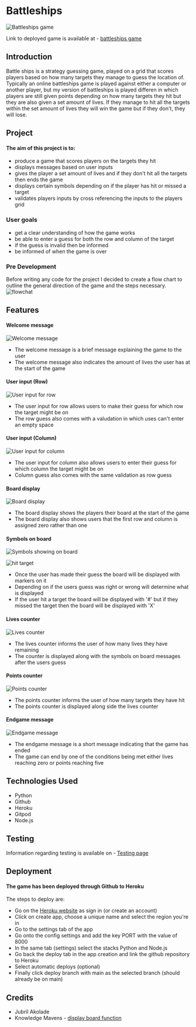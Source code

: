 # Battleships
![Battleships game](assets/readme/battleships_game.png)

Link to deployed game is available at - [battleships game](https://battleships-game-2024-1746bf9acf31.herokuapp.com/)
## Introduction
Battle ships is a strategy guessing game, played on a grid that scores players based on how many targets they manage to guess the location of. Typically an online battleships game is played against either a computer or another player, but my version of battleships is played differen in which players are still given points depending on how many targets they hit but they are also given a set amount of lives. If they manage to hit all the targets within the set amount of lives they will win the game but if they don't, they will lose.
## Project
#### The aim of this project is to:
- produce a game that scores players on the targets they hit
- displays messages based on user inputs
- gives the player a set amount of lives and if they don't hit all the targets then ends the game
- displays certain symbols depending on if the player has hit or missed a target
- validates players inputs by cross referencing the inputs to the players grid

### User goals
- get a clear understanding of how the game works
- be able to enter a guess for both the row and column of the target 
- if the guess is invalid then be informed 
- be informed of when the game is over

### Pre Development
Before writing any code for the project I decided to create a flow chart to outline the general direction of the game and the steps necessary.
![flowchat](assets/readme/flowchart.png)
## Features
#### Welcome message 
![Welcome message](assets/readme/Welcome_message.png)
- The welcome message is a brief message explaining the game to the user
- The welcome message also indicates the amount of lives the user has at the start of the game

#### User input (Row)
![User input for row](assets/readme/row_validation.png)
- The user input for row allows users to make their guess for which row the target might be on
- The row guess also comes with a valudation in which uses can't enter an empty space

#### User input (Column)
![User input for column](assets/readme/column_validation.png)
- The user input for column also allows users to enter their guess for which column the target might be on
- Column guess also comes with the same validation as row guess

#### Board display
![Board display](assets/readme/board_display.png)
- The board display shows the players their board at the start of the game
- The board display also shows users that the first row and column is assigned zero rather than one

#### Symbols on board
![Symbols showing on board](assets/readme/symbols_onboard.png)

![hit target](assets/readme/hit_target.png)
- Once the user has made their guess the board will be displayed with markers on it
- Depending on if the users guess was right or wrong will determine what is displayed
- If the user hit a target the board will be displayed with '#' but if they missed the target then the board will be displayed with 'X'

#### Lives counter
![Lives counter](assets/readme/Lives_counter.png)
- The lives counter informs the user of how many lives they have remaining
- The counter is displayed along with the symbols on board messages after the users guess

#### Points counter
![Points counter](assets/readme/points_counter.png)
- The points counter informs the user of how many targets they have hit
- The points counter is displayed along side the lives counter

#### Endgame message
![Endgame message](assets/readme/endgame_message.png)
- The endgame message is a short message indicating that the game has ended
- The game can end by one of the conditions being met either lives reaching zero or points reaching five

## Technologies Used
- Python
- Github
- Heroku
- Gitpod
- Node.js

## Testing
Information regarding testing is available on - [Testing page](TESTING.md)

## Deployment
#### The game has been deployed through Github to Heroku
The steps to deploy are:
- Go on the [Heroku website](https://www.heroku.com/home) as sign in (or create an account)
- Click on create app, choose a unique name and select the region you're in
- Go to the settings tab of the app
- Go onto the config settings and add the key PORT with the value of 8000
- In the same tab (settings) select the stacks Python and Node.js
- Go back the deploy tab in the app creation and link the github repository to Heroku
- Select automatic deploys (optional)
- Finally click deploy branch with main as the selected branch (should already be on main)

## Credits
- Jubril Akolade
- Knowledge Mavens - [display board function](https://www.youtube.com/watch?v=tF1WRCrd_HQ)
